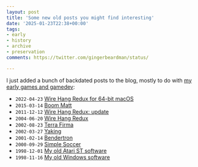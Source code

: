 ```yaml
---
layout: post
title: 'Some new old posts you might find interesting'
date: '2025-01-23T22:38+00:00'
tags:
- early
- history
- archive
- preservation
comments: https://twitter.com/gingerbeardman/status/

---
```


I just added a bunch of backdated posts to the blog, mostly to do with [my early games and gamedev](/tag/early/):

- `2022-04-23` [Wire Hang Redux for 64-bit macOS](/2022/04/23/wire-hang-redux-for-64-bit-macos/)
- `2015-03-14` [Boom Matt](/2015/03/14/boom-matt/)
- `2011-12-12` [Wire Hang Redux: update](/2011/12/12/wire-hang-redux-update/)
- `2004-06-20` [Wire Hang Redux](/2004/06/20/wire-hang-redux/)
- `2002-08-23` [Terra Firma](/2002/08/23/terra-firma/)
- `2002-03-27` [Yaking](/2002/03/27/yaking/)
- `2001-02-14` [Bendertron](/2001/02/14/bendertron/)
- `2000-09-29` [Simple Soccer](/2000/09/29/simple-soccer/)
- `1998-12-01` [My old Atari ST software](/1998/12/01/my-old-atari-st-software/)
- `1998-11-16` [My old Windows software](/1998/11/16/my-old-windows-software/)

